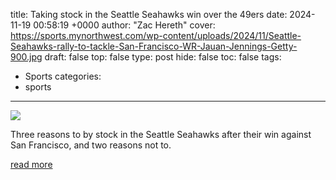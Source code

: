 title: Taking stock in the Seattle Seahawks win over the 49ers
date: 2024-11-19 00:58:19 +0000
author: "Zac Hereth"
cover: https://sports.mynorthwest.com/wp-content/uploads/2024/11/Seattle-Seahawks-rally-to-tackle-San-Francisco-WR-Jauan-Jennings-Getty-900.jpg
draft: false
top: false
type: post
hide: false
toc: false
tags:
  - Sports
categories:
  - sports
---

![](https://sports.mynorthwest.com/wp-content/uploads/2024/11/Seattle-Seahawks-rally-to-tackle-San-Francisco-WR-Jauan-Jennings-Getty-900.jpg)

Three reasons to by stock in the Seattle Seahawks after their win against San Francisco, and two reasons not to.

[read more](https://sports.mynorthwest.com/1790314/taking-stock-in-the-seattle-seahawks-win-over-the-san-francisco-49ers/)
